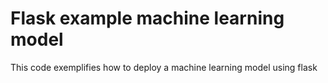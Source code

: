 # Flask example machine learning model
This code exemplifies how to deploy a machine learning model using flask
